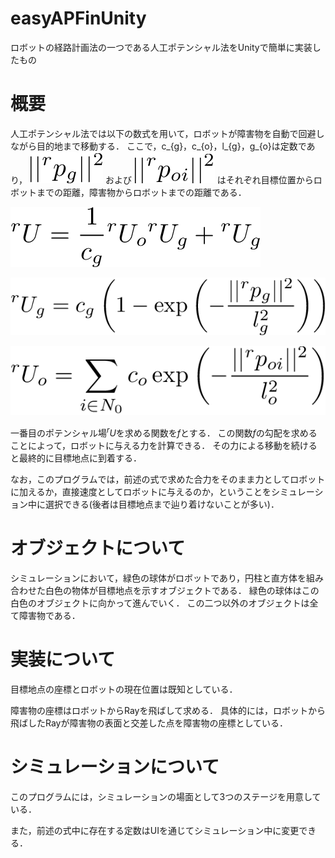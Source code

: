 # easyAPFinUnity
ロボットの経路計画法の一つである人工ポテンシャル法をUnityで簡単に実装したもの

# 概要
人工ポテンシャル法では以下の数式を用いて，ロボットが障害物を自動で回避しながら目的地まで移動する．
ここで，c_{g}，c_{o}，l_{g}，g_{o}は定数であり，
![数式](latex_eq\pg.png)
および
![数式](latex_eq\poi.png)
はそれぞれ目標位置からロボットまでの距離，障害物からロボットまでの距離である．

![数式](latex_eq\eq1.png)

![数式](latex_eq\eq2.png)

![数式](latex_eq\eq3.png)

一番目のポテンシャル場${}^{r}U$を求める関数を$f$とする．
この関数$f$の勾配を求めることによって，ロボットに与える力を計算できる．
その力による移動を続けると最終的に目標地点に到着する．

なお，このプログラムでは，前述の式で求めた合力をそのまま力としてロボットに加えるか，直接速度としてロボットに与えるのか，ということをシミュレーション中に選択できる(後者は目標地点まで辿り着けないことが多い)．

# オブジェクトについて
シミュレーションにおいて，緑色の球体がロボットであり，円柱と直方体を組み合わせた白色の物体が目標地点を示すオブジェクトである．
緑色の球体はこの白色のオブジェクトに向かって進んでいく．
この二つ以外のオブジェクトは全て障害物である．

# 実装について
目標地点の座標とロボットの現在位置は既知としている．

障害物の座標はロボットからRayを飛ばして求める．
具体的には，ロボットから飛ばしたRayが障害物の表面と交差した点を障害物の座標としている．

# シミュレーションについて
このプログラムには，シミュレーションの場面として3つのステージを用意している．

また，前述の式中に存在する定数はUIを通じてシミュレーション中に変更できる．